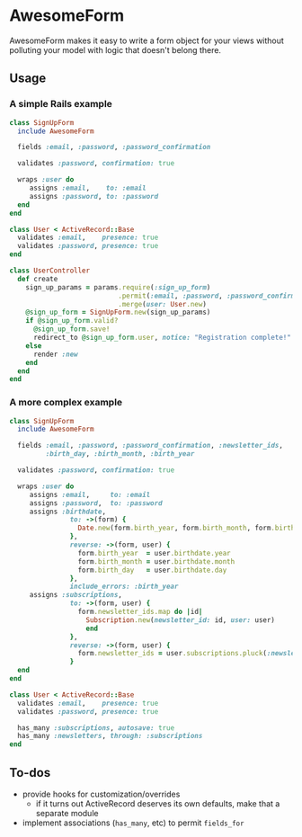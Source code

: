 # AwesomeForm

AwesomeForm makes it easy to write a form object for your views without
polluting your model with logic that doesn't belong there.

## Usage

### A simple Rails example

```ruby
class SignUpForm
  include AwesomeForm

  fields :email, :password, :password_confirmation

  validates :password, confirmation: true

  wraps :user do
     assigns :email,    to: :email
     assigns :password, to: :password
  end
end

class User < ActiveRecord::Base
  validates :email,    presence: true
  validates :password, presence: true
end

class UserController
  def create
    sign_up_params = params.require(:sign_up_form)
                           .permit(:email, :password, :password_confirmation)
                           .merge(user: User.new)
    @sign_up_form = SignUpForm.new(sign_up_params)
    if @sign_up_form.valid?
      @sign_up_form.save!
      redirect_to @sign_up_form.user, notice: "Registration complete!"
    else
      render :new
    end
  end
end
```

### A more complex example
```ruby
class SignUpForm
  include AwesomeForm

  fields :email, :password, :password_confirmation, :newsletter_ids,
         :birth_day, :birth_month, :birth_year

  validates :password, confirmation: true

  wraps :user do
     assigns :email,     to: :email
     assigns :password,  to: :password
     assigns :birthdate,
               to: ->(form) {
                 Date.new(form.birth_year, form.birth_month, form.birth_day)
               },
               reverse: ->(form, user) {
                 form.birth_year  = user.birthdate.year
                 form.birth_month = user.birthdate.month
                 form.birth_day   = user.birthdate.day
               },
               include_errors: :birth_year
     assigns :subscriptions,
               to: ->(form, user) {
                 form.newsletter_ids.map do |id|
                   Subscription.new(newsletter_id: id, user: user)
                   end
               },
               reverse: ->(form, user) {
                 form.newsletter_ids = user.subscriptions.pluck(:newsletter_id)
               }
  end
end

class User < ActiveRecord::Base
  validates :email,    presence: true
  validates :password, presence: true

  has_many :subscriptions, autosave: true
  has_many :newsletters, through: :subscriptions
end
```

## To-dos

- provide hooks for customization/overrides
  - if it turns out ActiveRecord deserves its own defaults, make that a
    separate module
- implement associations (`has_many`, etc) to permit `fields_for`
